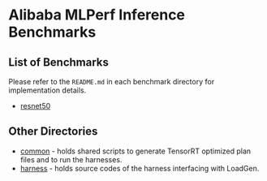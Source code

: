 # Alibaba MLPerf Inference Benchmarks

## List of Benchmarks

Please refer to the `README.md` in each benchmark directory for implementation details.
- [resnet50](resnet50/tensorrt/README.md)

## Other Directories

- [common](common) - holds shared scripts to generate TensorRT optimized plan files and to run the harnesses.
- [harness](harness) - holds source codes of the harness interfacing with LoadGen.
